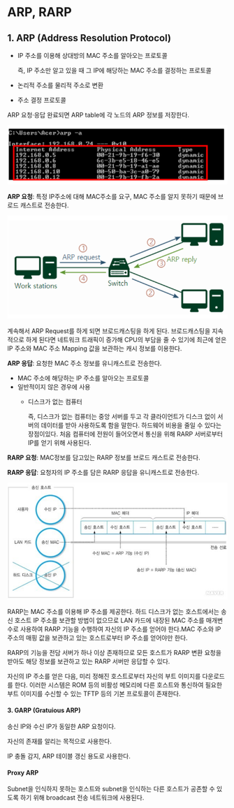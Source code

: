 # ARP, RARP

## **1. ARP (Address Resolution Protocol)**

*   IP 주소를 이용해 상대방의 MAC 주소를 알아오는 프로토콜

    즉, IP 주소만 알고 있을 때 그 IP에 해당하는 MAC 주소를 결정하는 프로토콜
* 논리적 주소를 물리적 주소로 변환
* 주소 결정 프로토콜

ARP 요청·응답 완료되면 ARP table에 각 노드의 ARP 정보를 저장한다.

![](<../../.gitbook/assets/image (3) (1).png>)

**ARP 요청**: 특정 IP주소에 대해 MAC주소를 요구, MAC 주소를 알지 못하기 때문에 브로드 캐스트로 전송한다.

![](../../.gitbook/assets/image.png)

계속해서 ARP Request를 하게 되면 브로드캐스팅을 하게 된다. 브로드캐스팅을 지속적으로 하게 된다면 네트워크 트래픽이 증가해 CPU의 부담을 줄 수 있기에 최근에 얻은 IP 주소와 MAC 주소 Mapping 값을 보관하는 캐시 정보를 이용한다.

**ARP 응답**: 요청한 MAC 주소 정보를 유니캐스트로 전송한다.

* MAC 주소에 해당하는 IP 주소를 알아오는 프로토콜
* 일반적이지 않은 경우에 사용
  *   디스크가 없는 컴퓨터

      즉, 디스크가 없는 컴퓨터는 중앙 서버를 두고 각 클라이언트가 디스크 없이 서버의 데이터를 받아 사용하도록 함을 말한다. 하드웨어 비용을 줄일 수 있다는 장점이있다. 처음 컴퓨터에 전원이 들어오면서 통신을 위해 RARP 서버로부터 IP를 얻기 위해 사용된다.

**RARP 요청**: MAC정보를 담고있는 RARP 정보를 브로드 캐스트로 전송한다.

**RARP 응답**: 요청자의 IP 주소를 담은 RARP 응답을 유니캐스트로 전송한다.

![](<../../.gitbook/assets/image (2).png>)

RARP는 MAC 주소를 이용해 IP 주소를 제공한다. 하드 디스크가 없는 호스트에서는 송신 호스트 IP 주소를 보관할 방법이 없으므로 LAN 카드에 내장된 MAC 주소를 매개변수로 사용하여 RARP 기능을 수행하여 자신의 IP 주소를 얻어야 한다.MAC 주소와 IP 주소의 매핑 값을 보관하고 있는 호스트로부터 IP 주소를 얻어야만 한다.

RARP의 기능을 전담 서버가 하나 이상 존재하므로 모든 호스트가 RARP 변환 요청을 받아도 해당 정보를 보관하고 있는 RARP 서버만 응답할 수 있다.

자신의 IP 주소를 얻은 다음, 미리 정해진 호스트로부터 자신의 부트 이미지를 다운로드를 한다. 이러한 시스템은 ROM 등의 비활성 메모리에 다른 호스트와 통신하여 필요한 부트 이미지를 수신할 수 있는 TFTP 등의 기본 프로토콜이 존재한다.

#### **3. GARP (Gratuious ARP)**

송신 IP와 수신 IP가 동일한 ARP 요청이다.

자신의 존재를 알리는 목적으로 사용한다.

IP 충돌 감지, ARP 테이블 갱신 용도로 사용한다.

#### Proxy ARP

Subnet을 인식하지 못하는 호스트와 subnet을 인식하는 다른 호스트가 공존할 수 있도록 하기 위해 broadcast 전송 네트워크에 사용된다.
